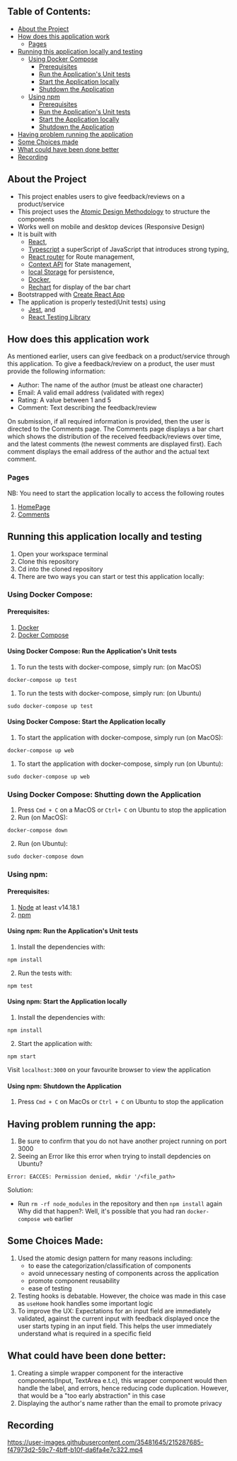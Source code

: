 ## Table of Contents:

-   [About the Project](#about-the-project)
-   [How does this application work](#how-does-this-application-work)
    -   [Pages](#pages)
-   [Running this application locally and testing](#running-this-application-locally-and-testing)
    -   [Using Docker Compose](#using-docker-compose)
        -   [Prerequisites](#prerequisites)
        -   [Run the Application's Unit tests](#using-docker-compose-run-the-applications-unit-tests)
        -   [Start the Application locally](#using-docker-compose-start-the-application-locally)
        -   [Shutdown the Application](#using-docker-compose-shutting-down-the-application)
    -   [Using npm](#using-npm)
        -   [Prerequisites](#prerequisites-1)
        -   [Run the Application's Unit tests](#using-npm-run-the-applications-unit-tests)
        -   [Start the Application locally](#using-npm-start-the-application-locally)
        -   [Shutdown the Application](#using-npm-shutdown-the-application)
-   [Having problem running the application](#having-problem-running-the-app)
-   [Some Choices made](#some-choices-made)
-   [What could have been done better](#what-could-have-been-done-better)
-   [Recording](#recording)

## About the Project

-   This project enables users to give feedback/reviews on a product/service
-   This project uses the [Atomic Design Methodology](https://atomicdesign.bradfrost.com/chapter-2/) to structure the components
-   Works well on mobile and desktop devices (Responsive Design)
-   It is built with
    -   [React](https://reactjs.org/),
    -   [Typescript](https://www.typescriptlang.org/) a superScript of JavaScript that introduces strong typing,
    -   [React router](https://reactrouter.com/en/main/start/overview) for Route management,
    -   [Context API](https://beta.reactjs.org/learn/passing-data-deeply-with-context) for State management,
    -   [local Storage](https://developer.mozilla.org/en-US/docs/Web/API/Window/localStorage) for persistence,
    -   [Docker](https://www.docker.com/),
    -   [Rechart](https://recharts.org/en-US/) for display of the bar chart
-   Bootstrapped with [Create React App](https://create-react-app.dev/)
-   The application is properly tested(Unit tests) using
    -   [Jest](https://jestjs.io/), and
    -   [React Testing Library](https://testing-library.com/docs/react-testing-library/intro/)

## How does this application work

As mentioned earlier, users can give feedback on a product/service through this application. To give a feedback/review on a product, the user must provide the following information:

-   Author: The name of the author (must be atleast one character)
-   Email: A valid email address (validated with regex)
-   Rating: A value between 1 and 5
-   Comment: Text describing the feedback/review

On submission, if all required information is provided, then the user is directed to the Comments page.
The Comments page displays a bar chart which shows the distribution of the received feedback/reviews over time, and the latest comments (the newest comments are displayed first). Each comment displays the email address of the author and the actual text comment.

### Pages

NB: You need to start the application locally to access the following routes

1. [HomePage](http://localhost:3000/)
2. [Comments](http://localhost:3000/comments)

## Running this application locally and testing

1. Open your workspace terminal
2. Clone this repository
3. Cd into the cloned repository
4. There are two ways you can start or test this application locally:

### Using Docker Compose:

#### Prerequisites:

1.  [Docker](https://docs.docker.com/get-docker/)
2.  [Docker Compose](https://docs.docker.com/compose/install/)

#### Using Docker Compose: Run the Application's Unit tests

1. To run the tests with docker-compose, simply run: (on MacOS)

```
docker-compose up test
```

1. To run the tests with docker-compose, simply run: (on Ubuntu)

```
sudo docker-compose up test
```

#### Using Docker Compose: Start the Application locally

1. To start the application with docker-compose, simply run (on MacOS):

```
docker-compose up web
```

1. To start the application with docker-compose, simply run (on Ubuntu):

```
sudo docker-compose up web
```

### Using Docker Compose: Shutting down the Application

1. Press `Cmd + C` on a MacOS or `Ctrl+ C` on Ubuntu to stop the application
2. Run (on MacOS):

```
docker-compose down
```

2. Run (on Ubuntu):

```
sudo docker-compose down
```

### Using npm:

#### Prerequisites:

1. [Node](https://nodejs.org/en/) at least v14.18.1
2. [npm](https://docs.npmjs.com/downloading-and-installing-node-js-and-npm)

#### Using npm: Run the Application's Unit tests

1. Install the dependencies with:

```
npm install
```

2. Run the tests with:

```
npm test
```

#### Using npm: Start the Application locally

1. Install the dependencies with:

```
npm install
```

2. Start the application with:

```
npm start
```

Visit `localhost:3000` on your favourite browser to view the application

#### Using npm: Shutdown the Application

1. Press `Cmd + C` on MacOs or `Ctrl + C` on Ubuntu to stop the application

## Having problem running the app:

1. Be sure to confirm that you do not have another project running on port 3000
2. Seeing an Error like this error when trying to install depdencies on Ubuntu?

```
Error: EACCES: Permission denied, mkdir '/<file_path>
```

Solution:

-   Run `rm -rf node_modules` in the repository and then `npm install` again
    Why did that happen?: Well, it's possible that you had ran `docker-compose web` earlier

## Some Choices Made:

1. Used the atomic design pattern for many reasons including:
    - to ease the categorization/classification of components
    - avoid unnecessary nesting of components across the application
    - promote component reusability
    - ease of testing
2. Testing hooks is debatable. However, the choice was made in this case as `useHome` hook handles some important logic
3. To improve the UX: Expectations for an input field are immediately validated, against the current input with feedback displayed once the user starts typing in an input field. This helps the user immediately understand what is required in a specific field

## What could have been done better:

1. Creating a simple wrapper component for the interactive components(Input, TextArea e.t.c), this wrapper component would then handle the label, and errors, hence reducing code duplication. However, that would be a "too early abstraction" in this case
2. Displaying the author's name rather than the email to promote privacy

## Recording

https://user-images.githubusercontent.com/35481645/215287685-f47973d2-59c7-4bff-b10f-da6fa4e7c322.mp4
